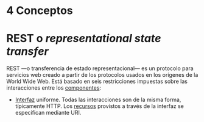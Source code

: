 # 4 Conceptos

# REST o *representational state transfer*

REST —o transferencia de estado representacional— es un protocolo para servicios
web creado a partir de los protocolos usados en los orígenes de la World Wide
Web. Está basado en seis restricciones impuestas sobre las interacciones entre
los [componentes](/4_Conceptos/4_Componente.md):

* [Interfaz](/4_Conceptos/4_Interfaz.md) uniforme. Todas las interacciones son de la misma forma, típicamente
  HTTP. Los <a rel="noopener" href="/4_Conceptos/4_Interfaz.md#recurso:~:text=Recurso,componente." target="_blank">recursos</a> provistos a través de la interfaz se especifican mediante
  URI.
